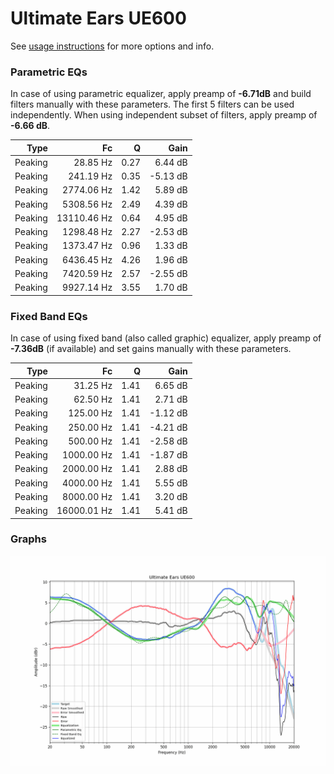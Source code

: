 # Ultimate Ears UE600
See [usage instructions](https://github.com/jaakkopasanen/AutoEq#usage) for more options and info.

### Parametric EQs
In case of using parametric equalizer, apply preamp of **-6.71dB** and build filters manually
with these parameters. The first 5 filters can be used independently.
When using independent subset of filters, apply preamp of **-6.66 dB**.

| Type    | Fc          |    Q | Gain     |
|--------:|------------:|-----:|---------:|
| Peaking | 28.85 Hz    | 0.27 | 6.44 dB  |
| Peaking | 241.19 Hz   | 0.35 | -5.13 dB |
| Peaking | 2774.06 Hz  | 1.42 | 5.89 dB  |
| Peaking | 5308.56 Hz  | 2.49 | 4.39 dB  |
| Peaking | 13110.46 Hz | 0.64 | 4.95 dB  |
| Peaking | 1298.48 Hz  | 2.27 | -2.53 dB |
| Peaking | 1373.47 Hz  | 0.96 | 1.33 dB  |
| Peaking | 6436.45 Hz  | 4.26 | 1.96 dB  |
| Peaking | 7420.59 Hz  | 2.57 | -2.55 dB |
| Peaking | 9927.14 Hz  | 3.55 | 1.70 dB  |

### Fixed Band EQs
In case of using fixed band (also called graphic) equalizer, apply preamp of **-7.36dB**
(if available) and set gains manually with these parameters.

| Type    | Fc          |    Q | Gain     |
|--------:|------------:|-----:|---------:|
| Peaking | 31.25 Hz    | 1.41 | 6.65 dB  |
| Peaking | 62.50 Hz    | 1.41 | 2.71 dB  |
| Peaking | 125.00 Hz   | 1.41 | -1.12 dB |
| Peaking | 250.00 Hz   | 1.41 | -4.21 dB |
| Peaking | 500.00 Hz   | 1.41 | -2.58 dB |
| Peaking | 1000.00 Hz  | 1.41 | -1.87 dB |
| Peaking | 2000.00 Hz  | 1.41 | 2.88 dB  |
| Peaking | 4000.00 Hz  | 1.41 | 5.55 dB  |
| Peaking | 8000.00 Hz  | 1.41 | 3.20 dB  |
| Peaking | 16000.01 Hz | 1.41 | 5.41 dB  |

### Graphs
![](./Ultimate%20Ears%20UE600.png)